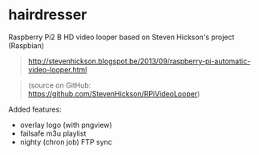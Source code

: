 # hairdresser
Raspberry Pi2 B HD video looper based on Steven Hickson's project (Raspbian)
> http://stevenhickson.blogspot.be/2013/09/raspberry-pi-automatic-video-looper.html

> (source on GitHub: https://github.com/StevenHickson/RPiVideoLooper)

Added features:
- overlay logo (with pngview)
- failsafe m3u playlist
- nighty (chron job) FTP sync
